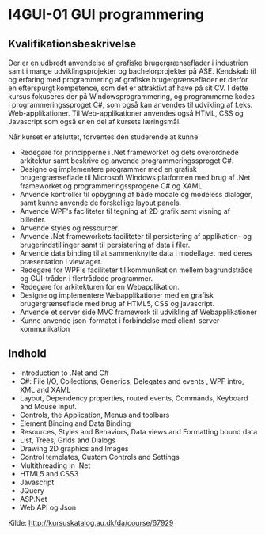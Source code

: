 # I4GUI-01 GUI programmering
## Kvalifikationsbeskrivelse
Der er en udbredt anvendelse af grafiske brugergrænseflader i industrien samt i mange udviklingsprojekter og bachelorprojekter på ASE. Kendskab til og erfaring med programmering af grafiske brugergrænseflader er derfor en efterspurgt kompetence, som det er attraktivt af have på sit CV. I dette kursus fokuseres der på Windowsprogrammering, og programmerne kodes i programmeringssproget C#, som også kan anvendes til udvikling af f.eks. Web-applikationer. Til Web-applikationer anvendes også HTML, CSS og Javascript som også er en del af kursets læringsmål.

Når kurset er afsluttet, forventes den studerende at kunne

- Redegøre for principperne i .Net frameworket og dets overordnede arkitektur samt beskrive og anvende programmeringssproget C#.
- Designe og implementere programmer med en grafisk brugergrænseflade til Microsoft Windows platformen med brug af .Net frameworket og programmeringssprogene C# og XAML.
- Anvende kontroller til opbygning af både modale og modeless dialoger, samt kunne anvende de forskellige layout panels.
- Anvende WPF's faciliteter til tegning af 2D grafik samt visning af billeder.
- Anvende styles og ressourcer.
- Anvende .Net frameworkets faciliteter til persistering af applikation- og brugerindstillinger samt til persistering af data i filer.
- Anvende data binding til at sammenknytte data i modellaget med deres præsentation i viewlaget.
- Redegøre for WPF's faciliteter til kommunikation mellem bagrundstråde og GUI-tråden i flertrådede programmer.
- Redegøre for arkitekturen for en Webapplikation.
- Designe og implementere Webapplikationer med en grafisk brugergrænseflade med brug af HTML5, CSS og javascript.
- Anvende et server side MVC framework til udvikling af Webapplikationer
- Kunne anvende json-formatet i forbindelse med client-server kommunikation

## Indhold
- Introduction to .Net and C#
- C#: File I/O, Collections, Generics, Delegates and events , WPF intro, XML and XAML
- Layout, Dependency properties, routed events, Commands, Keyboard and Mouse input.
- Controls, the Application, Menus and toolbars
- Element Binding and Data Binding
- Resources, Styles and Behaviors, Data views and Formatting bound data
- List, Trees, Grids and Dialogs
- Drawing 2D graphics and Images
- Control templates, Custom Controls and Settings
- Multithreading in .Net
- HTML5 and CSS3
- Javascript
- JQuery
- ASP.Net
- Web API og Json

Kilde: http://kursuskatalog.au.dk/da/course/67929
